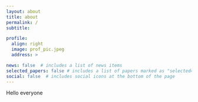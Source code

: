 ```yaml
---
layout: about
title: about
permalink: /
subtitle: 

profile:
  align: right
  image: prof_pic.jpeg
  address: >

news: false  # includes a list of news items
selected_papers: false # includes a list of papers marked as "selected={true}"
social: false  # includes social icons at the bottom of the page
---
```


Hello everyone
